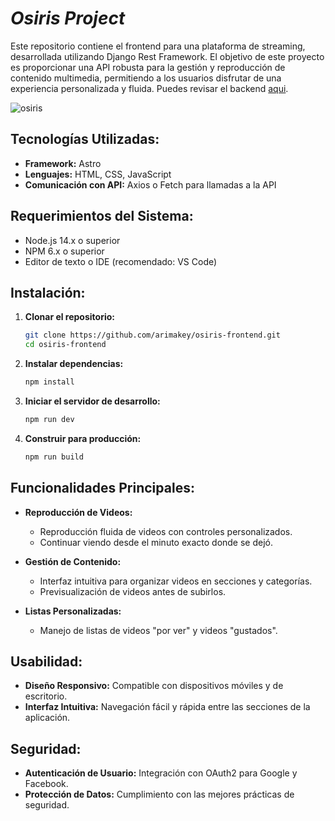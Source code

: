 # *Osiris Project*

Este repositorio contiene el frontend para una plataforma de streaming, desarrollada utilizando Django Rest Framework. El objetivo de este proyecto es proporcionar una API robusta para la gestión y reproducción de contenido multimedia, permitiendo a los usuarios disfrutar de una experiencia personalizada y fluida. Puedes revisar el backend [aqui](https://github.com/arimakey/osiris-backend).

![osiris](https://i.ibb.co/vh8SnCQ/Mac-Book-Pro-16-5-2.png)

## **Tecnologías Utilizadas:**

- **Framework:** Astro
- **Lenguajes:** HTML, CSS, JavaScript
- **Comunicación con API:** Axios o Fetch para llamadas a la API


## **Requerimientos del Sistema:**

- Node.js 14.x o superior
- NPM 6.x o superior
- Editor de texto o IDE (recomendado: VS Code)


## **Instalación:**
1. **Clonar el repositorio:**
   ```bash
   git clone https://github.com/arimakey/osiris-frontend.git
   cd osiris-frontend
   ```

2. **Instalar dependencias:**
   ```bash
   npm install
   ```

3. **Iniciar el servidor de desarrollo:**
   ```bash
   npm run dev
   ```

4. **Construir para producción:**
   ```bash
   npm run build
   ```

## **Funcionalidades Principales:**
- **Reproducción de Videos:**
  - Reproducción fluida de videos con controles personalizados.
  - Continuar viendo desde el minuto exacto donde se dejó.


- **Gestión de Contenido:**
  - Interfaz intuitiva para organizar videos en secciones y categorías.
  - Previsualización de videos antes de subirlos.


- **Listas Personalizadas:**
  - Manejo de listas de videos "por ver" y videos "gustados".


## **Usabilidad:**
- **Diseño Responsivo:** Compatible con dispositivos móviles y de escritorio.
- **Interfaz Intuitiva:** Navegación fácil y rápida entre las secciones de la aplicación.


## **Seguridad:**
- **Autenticación de Usuario:** Integración con OAuth2 para Google y Facebook.
- **Protección de Datos:** Cumplimiento con las mejores prácticas de seguridad.

